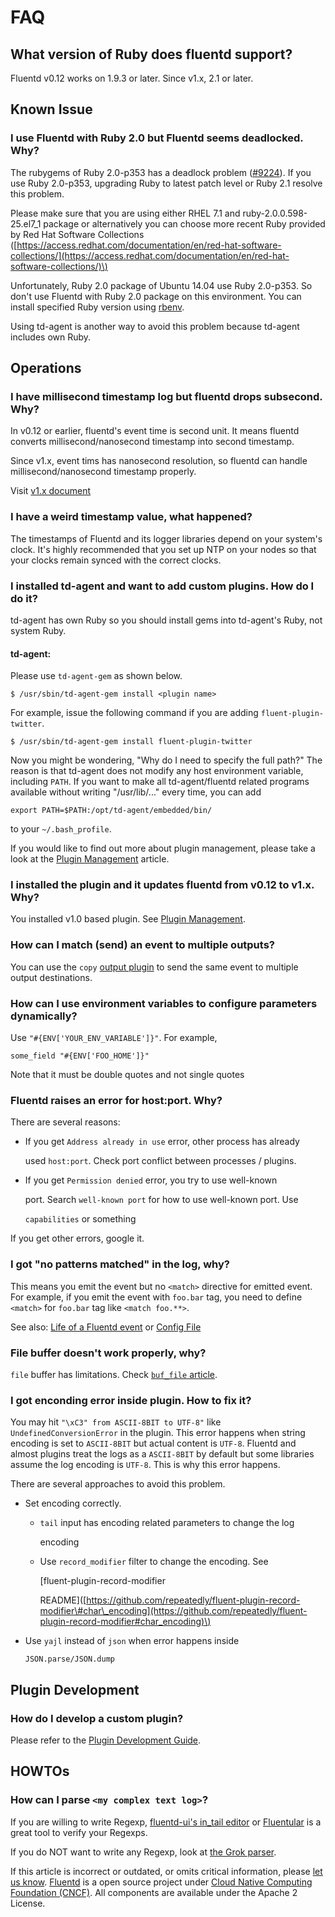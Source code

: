 # FAQ

## What version of Ruby does fluentd support?

Fluentd v0.12 works on 1.9.3 or later. Since v1.x, 2.1 or later.

## Known Issue

### I use Fluentd with Ruby 2.0 but Fluentd seems deadlocked. Why?

The rubygems of Ruby 2.0-p353 has a deadlock problem \([\#9224](https://bugs.ruby-lang.org/issues/9224)\). If you use Ruby 2.0-p353, upgrading Ruby to latest patch level or Ruby 2.1 resolve this problem.

Please make sure that you are using either RHEL 7.1 and ruby-2.0.0.598-25.el7\_1 package or alternatively you can choose more recent Ruby provided by Red Hat Software Collections \([https://access.redhat.com/documentation/en/red-hat-software-collections/](https://access.redhat.com/documentation/en/red-hat-software-collections/)\)

Unfortunately, Ruby 2.0 package of Ubuntu 14.04 use Ruby 2.0-p353. So don't use Fluentd with Ruby 2.0 package on this environment. You can install specified Ruby version using [rbenv](https://github.com/sstephenson/rbenv).

Using td-agent is another way to avoid this problem because td-agent includes own Ruby.

## Operations

### I have millisecond timestamp log but fluentd drops subsecond. Why?

In v0.12 or earlier, fluentd's event time is second unit. It means fluentd converts millisecond/nanosecond timestamp into second timestamp.

Since v1.x, event tims has nanosecond resolution, so fluentd can handle millisecond/nanosecond timestamp properly.

Visit [v1.x document](https://docs.fluentd.org/v1.0/articles/quickstart)

### I have a weird timestamp value, what happened?

The timestamps of Fluentd and its logger libraries depend on your system's clock. It's highly recommended that you set up NTP on your nodes so that your clocks remain synced with the correct clocks.

### I installed td-agent and want to add custom plugins. How do I do it?

td-agent has own Ruby so you should install gems into td-agent's Ruby, not system Ruby.

#### td-agent:

Please use `td-agent-gem` as shown below.

```text
$ /usr/sbin/td-agent-gem install <plugin name>
```

For example, issue the following command if you are adding `fluent-plugin-twitter`.

```text
$ /usr/sbin/td-agent-gem install fluent-plugin-twitter
```

Now you might be wondering, "Why do I need to specify the full path?" The reason is that td-agent does not modify any host environment variable, including `PATH`. If you want to make all td-agent/fluentd related programs available without writing "/usr/lib/..." every time, you can add

```text
export PATH=$PATH:/opt/td-agent/embedded/bin/
```

to your `~/.bash_profile`.

If you would like to find out more about plugin management, please take a look at the [Plugin Management](../deployment/plugin-management.md) article.

### I installed the plugin and it updates fluentd from v0.12 to v1.x. Why?

You installed v1.0 based plugin. See [Plugin Management](../deployment/plugin-management.md#plugin-version-management).

### How can I match \(send\) an event to multiple outputs?

You can use the `copy` [output plugin]() to send the same event to multiple output destinations.

### How can I use environment variables to configure parameters dynamically?

Use `"#{ENV['YOUR_ENV_VARIABLE']}"`. For example,

```text
some_field "#{ENV['FOO_HOME']}"
```

Note that it must be double quotes and not single quotes

### Fluentd raises an error for host:port. Why?

There are several reasons:

* If you get `Address already in use` error, other process has already

  used `host:port`. Check port conflict between processes / plugins.

* If you get `Permission denied` error, you try to use well-known

  port. Search `well-known port` for how to use well-known port. Use

  `capabilities` or something

If you get other errors, google it.

### I got "no patterns matched" in the log, why?

This means you emit the event but no `<match>` directive for emitted event. For example, if you emit the event with `foo.bar` tag, you need to define `<match>` for `foo.bar` tag like `<match foo.**>`.

See also: [Life of a Fluentd event](life-of-a-fluentd-event.md) or [Config File](../configuration/config-file.md)

### File buffer doesn't work properly, why?

`file` buffer has limitations. Check [`buf_file` article](https://github.com/fluent/fluentd-docs-gitbook/tree/507e377b7e8e78a312dc49e76bd9a302c33fd058/overview/buf_file/README.md#limitation).

### I got enconding error inside plugin. How to fix it?

You may hit `"\xC3" from ASCII-8BIT to UTF-8"` like `UndefinedConversionError` in the plugin. This error happens when string encoding is set to `ASCII-8BIT` but actual content is `UTF-8`. Fluentd and almost plugins treat the logs as a `ASCII-8BIT` by default but some libraries assume the log encoding is `UTF-8`. This is why this error happens.

There are several approaches to avoid this problem.

* Set encoding correctly.
  * `tail` input has encoding related parameters to change the log

    encoding

  * Use `record_modifier` filter to change the encoding. See

    \[fluent-plugin-record-modifier

    README\]\([https://github.com/repeatedly/fluent-plugin-record-modifier\#char\_encoding](https://github.com/repeatedly/fluent-plugin-record-modifier#char_encoding)\)
* Use `yajl` instead of `json` when error happens inside

  `JSON.parse/JSON.dump`

## Plugin Development

### How do I develop a custom plugin?

Please refer to the [Plugin Development Guide](http://docs.fluentd.org/articles/plugin-development).

## HOWTOs

### How can I parse `<my complex text log>`?

If you are willing to write Regexp, [fluentd-ui's in\_tail editor](https://github.com/fluent/fluentd-docs-gitbook/tree/507e377b7e8e78a312dc49e76bd9a302c33fd058/articles/fluentd-ui/README.md#intail-setting) or [Fluentular](http://fluentular.herokuapp.com) is a great tool to verify your Regexps.

If you do NOT want to write any Regexp, look at [the Grok parser](https://github.com/kiyoto/fluent-plugin-grok-parser).

If this article is incorrect or outdated, or omits critical information, please [let us know](https://github.com/fluent/fluentd-docs-gitbook/issues?state=open). [Fluentd](http://www.fluentd.org/) is a open source project under [Cloud Native Computing Foundation \(CNCF\)](https://cncf.io/). All components are available under the Apache 2 License.

